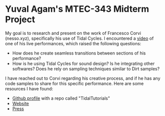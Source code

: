# Yuval Agam's MTEC-343 Midterm Project

My goal is to research and present on the work of Francesco Corvi (nesso.xyz), specifically his use of Tidal Cycles. I encountered a [video](https://www.youtube.com/watch?v=ww8SceHFOn8&t=677s) of one of his live performances, which raised the following questions:

- How does he create seamless transitions between sections of his performance?
- How is he using Tidal Cycles for sound design? Is he integrating other softwares? Does he rely on sampling techniques similar to Dirt samples?

I have reached out to Corvi regarding his creative process, and if he has any code samples to share for this specific performance. Here are some resources I have found:

- [Github profile](https://github.com/fracnesco) with a repo called "TidalTutorials"
- [Website](https://www.nesso.xyz/)
-  [Press](https://www.stirworld.com/see-features-francesco-corvi-s-live-coding-builds-his-digital-and-audiovisual-installations)